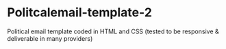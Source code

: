 # Politcalemail-template-2
Political email template coded in HTML and CSS (tested to be responsive &amp; deliverable in many providers)
